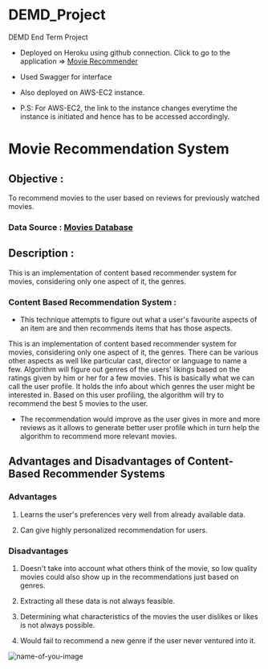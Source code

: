 # DEMD_Project
DEMD End Term Project

- Deployed on Heroku using github connection. Click to go to the application => <a href="https://movie-recommender-ushekhar.herokuapp.com/" target="_blank" rel="noopener noreferrer">Movie Recommender</a>
- Used Swagger for interface

- Also deployed on AWS-EC2 instance. 
- P.S: For AWS-EC2, the link to the instance changes everytime the instance is initiated and hence has to be accessed accordingly.

# Movie Recommendation System

## Objective :
To recommend movies to the user based on reviews for previously watched movies.

### Data Source : <a href="https://raw.githubusercontent.com/u-shekhar/Data/main/movies.csv" target="_blank" rel="noopener noreferrer">Movies Database</a>

## Description : 
This is an implementation of content based recommender system for movies, considering only one aspect of it, the genres. 

### Content Based Recommendation System :
- This technique attempts to figure out what a user's favourite aspects of an item are and then recommends items that has those aspects.

This is an implementation of content based recommender system for movies, considering only one aspect of it, the genres.
There can be various other aspects as well like particular cast, director or language to name a few.
Algorithm will figure out genres of the users' likings based on the ratings given by him or her for a few movies.
This is basically what we can call the user profile. It holds the info about which genres the user might be interested in.
Based on this user profiling, the algorithm will try to recommend the best 5 movies to the user.

- The recommendation would improve as the user gives in more and more reviews as it allows to generate better user profile which in turn help the algorithm to recommend more relevant movies.

## Advantages and Disadvantages of Content-Based Recommender Systems
### Advantages
1) Learns the user's preferences very well from already available data.

2) Can give highly personalized recommendation for users.

### Disadvantages
1) Doesn't take into account what others think of the movie, so low quality movies could also show up in the recommendations just based on genres.

2) Extracting all these data is not always feasible.

3) Determining what characteristics of the movies the user dislikes or likes is not always possible.

4) Would fail to recommend a new genre if the user never ventured into it.

![name-of-you-image](https://external-content.duckduckgo.com/iu/?u=https%3A%2F%2Ftse1.mm.bing.net%2Fth%3Fid%3DOIP.sEX672fIlc_NuWH-bbyl1wHaEj%26pid%3DApi&f=1)
